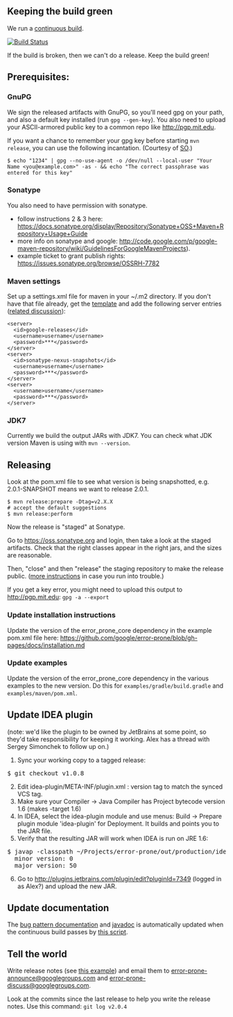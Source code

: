 ## Keeping the build green

We run a [continuous build](https://travis-ci.org/google/error-prone).

[![Build Status](https://travis-ci.org/google/error-prone.svg?branch=master)](https://travis-ci.org/google/error-prone)

If the build is broken, then we can't do a release. Keep the build green!

## Prerequisites:

### GnuPG

We sign the released artifacts with GnuPG, so you'll need gpg on your path, and also a default key installed (run `gpg --gen-key`). You also need to upload your ASCII-armored public key to a common repo like http://pgp.mit.edu.

If you want a chance to remember your gpg key before starting `mvn release`, you can use the following incantation. (Courtesy of [SO](http://stackoverflow.com/a/11484411).)

```
$ echo "1234" | gpg --no-use-agent -o /dev/null --local-user "Your Name <you@example.com>" -as - && echo "The correct passphrase was entered for this key"
```

### Sonatype

You also need to have permission with sonatype.

- follow instructions 2 & 3 here: https://docs.sonatype.org/display/Repository/Sonatype+OSS+Maven+Repository+Usage+Guide
- more info on sonatype and google: http://code.google.com/p/google-maven-repository/wiki/GuidelinesForGoogleMavenProjects).
- example ticket to grant publish rights: 
https://issues.sonatype.org/browse/OSSRH-7782

### Maven settings

Set up a settings.xml file for maven in your ~/.m2 directory. If you don't have that file already, get the [template](http://maven.apache.org/settings.html#Quick_Overview) and add the following server entries ([related discussion](https://issues.sonatype.org/browse/OSSRH-3462?page=com.atlassian.jira.plugin.system.issuetabpanels:comment-tabpanel&focusedCommentId=162066#comment-162066)):


    <server>
      <id>google-releases</id>
      <username>username</username>
      <password>***</password>
    </server>
    <server>
      <id>sonatype-nexus-snapshots</id>
      <username>username</username>
      <password>***</password>
    </server>
    <server>
      <username>username</username>
      <password>***</password>
    </server>

### JDK7

Currently we build the output JARs with JDK7. You can check what JDK version Maven is using with `mvn --version`.

## Releasing

Look at the pom.xml file to see what version is being snapshotted, e.g. 2.0.1-SNAPSHOT means we want to release 2.0.1.

    $ mvn release:prepare -Dtag=v2.X.X
    # accept the default suggestions
    $ mvn release:perform

Now the release is "staged" at Sonatype.

Go to https://oss.sonatype.org and login, then take a look at the staged artifacts. Check that the right classes appear in the right jars, and the sizes are reasonable.

Then, "close" and then "release" the staging repository to make the release public. ([more instructions](https://docs.sonatype.org/display/Repository/Sonatype+OSS+Maven+Repository+Usage+Guide#SonatypeOSSMavenRepositoryUsageGuide-8.ReleaseIt
) in case you run into trouble.)

If you get a key error, you might need to upload this output to http://pgp.mit.edu: `gpg -a --export`

### Update installation instructions

Update the version of the error_prone_core dependency in the example pom.xml file here:
https://github.com/google/error-prone/blob/gh-pages/docs/installation.md

### Update examples

Update the version of the error_prone_core dependency in the various examples to the new version.  Do this for `examples/gradle/build.gradle` and `examples/maven/pom.xml`.

## Update IDEA plugin

(note: we'd like the plugin to be owned by JetBrains at some point, so they'd take responsibility for keeping it working. Alex has a thread with Sergey Simonchek to follow up on.)

1. Sync your working copy to a tagged release:
<pre>
$ git checkout v1.0.8
</pre>

2. Edit idea-plugin/META-INF/plugin.xml : version tag to match the synced VCS tag.
3. Make sure your Compiler -> Java Compiler has Project bytecode version 1.6 (makes -target 1.6)
4. In IDEA, select the idea-plugin module and use menus: Build -> Prepare plugin module 'idea-plugin' for Deployment. It builds and points you to the JAR file.
5. Verify that the resulting JAR will work when IDEA is run on JRE 1.6:
<pre>
$ javap -classpath ~/Projects/error-prone/out/production/idea-plugin/ -verbose com.google.errorprone.intellij.ErrorProneIdeaCompiler | grep version:
  minor version: 0
  major version: 50
</pre>
6. Go to http://plugins.jetbrains.com/plugin/edit?pluginId=7349 (logged in as Alex?) and upload the new JAR.

## Update documentation

The [bug pattern documentation](http://errorprone.info/bugpatterns) and [javadoc](http://errorprone.info/api/latest) is automatically updated when the continuous build passes by [this script](https://github.com/google/error-prone/blob/master/util/generate-latest-docs.sh).

## Tell the world

Write release notes (see [this example](https://groups.google.com/d/msg/error-prone-announce/-f6Cv6jKvig/cFCdhYuC5lwJ)) and email them to error-prone-announce@googlegroups.com and error-prone-discuss@googlegroups.com.  

Look at the commits since the last release to help you write the release notes.  Use this command: `git log v2.0.4`